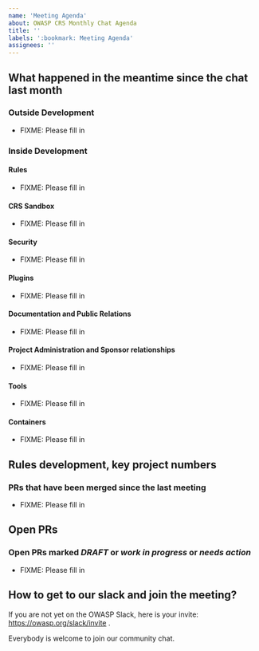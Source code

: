 ```yaml
---
name: 'Meeting Agenda'
about: OWASP CRS Monthly Chat Agenda
title: ''
labels: ':bookmark: Meeting Agenda'
assignees: ''
---
```


## What happened in the meantime since the chat last month

### Outside Development

* FIXME: Please fill in

### Inside Development

#### Rules

* FIXME: Please fill in

#### CRS Sandbox

* FIXME: Please fill in

#### Security

* FIXME: Please fill in

#### Plugins

* FIXME: Please fill in

#### Documentation and Public Relations

* FIXME: Please fill in

#### Project Administration and Sponsor relationships

* FIXME: Please fill in

#### Tools

* FIXME: Please fill in

#### Containers

* FIXME: Please fill in


## Rules development, key project numbers

### PRs that have been merged since the last meeting

* FIXME: Please fill in

## Open PRs

### Open PRs marked *DRAFT* or *work in progress* or *needs action*

* FIXME: Please fill in

## How to get to our slack and join the meeting?

If you are not yet on the OWASP Slack, here is your invite: https://owasp.org/slack/invite .

Everybody is welcome to join our community chat.
